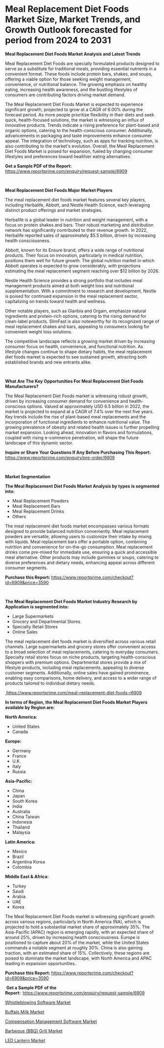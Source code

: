 <p><h1>Meal Replacement Diet Foods Market Size, Market Trends, and Growth Outlook forecasted for period from 2024 to 2031</h1></p><p><strong>Meal Replacement Diet Foods Market Analysis and Latest Trends</strong></p>
<p><p>Meal Replacement Diet Foods are specially formulated products designed to serve as a substitute for traditional meals, providing essential nutrients in a convenient format. These foods include protein bars, shakes, and soups, offering a viable option for those seeking weight management, convenience, or nutritional balance. The growing emphasis on healthy eating, increasing health awareness, and the bustling lifestyles of consumers are contributing factors driving market demand.</p><p>The Meal Replacement Diet Foods Market is expected to experience significant growth, projected to grow at a CAGR of 6.00% during the forecast period. As more people prioritize flexibility in their diets and seek quick, health-focused solutions, the market is witnessing an influx of innovative products. Trends indicate a rising preference for plant-based and organic options, catering to the health-conscious consumer. Additionally, advancements in packaging and taste improvements enhance consumer appeal. The integration of technology, such as apps for tracking nutrition, is also contributing to the market's evolution. Overall, the Meal Replacement Diet Foods Market is poised for expansion, fueled by changing consumer lifestyles and preferences toward healthier eating alternatives.</p></p>
<p><strong>Get a Sample PDF of the Report:&nbsp;</strong> <a href="https://www.reportprime.com/enquiry/request-sample/6909">https://www.reportprime.com/enquiry/request-sample/6909</a></p>
<p>&nbsp;</p>
<p><strong>Meal Replacement Diet Foods Major Market Players</strong></p>
<p><p>The meal replacement diet foods market features several key players, including Herbalife, Abbott, and Nestle Health Science, each leveraging distinct product offerings and market strategies.</p><p>Herbalife is a global leader in nutrition and weight management, with a focus on protein shakes and bars. Their robust marketing and distribution network has significantly contributed to their revenue growth. In 2022, Herbalife reported sales of approximately $5.5 billion, driven by increasing health consciousness.</p><p>Abbott, known for its Ensure brand, offers a wide range of nutritional products. Their focus on innovation, particularly in medical nutrition, positions them well for future growth. The global nutrition market in which Abbott operates is expected to grow considerably, with projections estimating the meal replacement segment reaching over $12 billion by 2026.</p><p>Nestle Health Science provides a strong portfolio that includes meal management products aimed at both weight loss and nutritional supplementation. With a commitment to research and development, Nestle is poised for continued expansion in the meal replacement sector, capitalizing on trends toward health and wellness.</p><p>Other notable players, such as Glanbia and Orgain, emphasize natural ingredients and protein-rich options, catering to the rising demand for clean-label products. SlimFast is also noteworthy for its recognized range of meal replacement shakes and bars, appealing to consumers looking for convenient weight loss solutions.</p><p>The competitive landscape reflects a growing market driven by increasing consumer focus on health, convenience, and functional nutrition. As lifestyle changes continue to shape dietary habits, the meal replacement diet foods market is expected to see sustained growth, attracting both established brands and new entrants alike.</p></p>
<p>&nbsp;</p>
<p><strong>What Are The Key Opportunities For Meal Replacement Diet Foods Manufacturers?</strong></p>
<p><p>The Meal Replacement Diet Foods market is witnessing robust growth, driven by increasing consumer demand for convenience and health-conscious options. Valued at approximately USD 6.5 billion in 2022, the market is projected to expand at a CAGR of 7.4% over the next five years. Key trends include the rise of plant-based meal replacements and the incorporation of functional ingredients to enhance nutritional value. The growing prevalence of obesity and related health issues is further propelling market expansion. Looking ahead, innovation in flavors and formulations, coupled with rising e-commerce penetration, will shape the future landscape of this dynamic sector.</p></p>
<p><strong>Inquire or Share Your Questions If Any Before Purchasing This Report:</strong> <a href="https://www.reportprime.com/enquiry/pre-order/6909">https://www.reportprime.com/enquiry/pre-order/6909</a></p>
<p>&nbsp;</p>
<p><strong>Market Segmentation</strong></p>
<p><strong>The Meal Replacement Diet Foods Market Analysis by types is segmented into:</strong></p>
<p><ul><li>Meal Replacement Powders</li><li>Meal Replacement Bars</li><li>Meal Replacement Drinks</li><li>Others</li></ul></p>
<p><p>The meal replacement diet foods market encompasses various formats designed to provide balanced nutrition conveniently. Meal replacement powders are versatile, allowing users to customize their intake by mixing with liquids. Meal replacement bars offer a portable option, combining nutrition and convenience for on-the-go consumption. Meal replacement drinks come pre-mixed for immediate use, ensuring a quick and accessible meal alternative. Other products may include gummies or soups, catering to diverse preferences and dietary needs, enhancing appeal across different consumer segments.</p></p>
<p><strong>Purchase this Report:&nbsp;</strong><a href="https://www.reportprime.com/checkout?id=6909&price=3590">https://www.reportprime.com/checkout?id=6909&price=3590</a></p>
<p>&nbsp;</p>
<p><strong>The Meal Replacement Diet Foods Market Industry Research by Application is segmented into:</strong></p>
<p><ul><li>Large Supermarkets</li><li>Grocery and Departmental Stores</li><li>Specialty Retail Stores</li><li>Online Sales</li></ul></p>
<p><p>The meal replacement diet foods market is diversified across various retail channels. Large supermarkets and grocery stores offer convenient access to a broad selection of meal replacements, catering to everyday consumers. Specialty retail stores focus on niche products, targeting health-conscious shoppers with premium options. Departmental stores provide a mix of lifestyle products, including meal replacements, appealing to diverse customer segments. Additionally, online sales have gained prominence, enabling easy comparisons, home delivery, and access to a wider range of products tailored to individual dietary needs.</p></p>
<p><a href="https://www.reportprime.com/meal-replacement-diet-foods-r6909">&nbsp;https://www.reportprime.com/meal-replacement-diet-foods-r6909</a></p>
<p><strong>In terms of Region, the Meal Replacement Diet Foods Market Players available by Region are:</strong></p>
<p>
    <p> <strong> North America: </strong>
        <ul>
            <li>United States</li>
            <li>Canada</li>
        </ul>
        </p> 
    <p> <strong> Europe: </strong>
        <ul>
            <li>Germany</li>
            <li>France</li>
            <li>U.K.</li>
            <li>Italy</li>
            <li>Russia</li>
        </ul>
        </p> 
    <p> <strong> Asia-Pacific: </strong>
        <ul>
            <li>China</li>
            <li>Japan</li>
            <li>South Korea</li>
            <li>India</li>
            <li>Australia</li>
            <li>China Taiwan</li>
            <li>Indonesia</li>
            <li>Thailand</li>
            <li>Malaysia</li>
        </ul>
        </p> 
    <p> <strong> Latin America: </strong>
        <ul>
            <li>Mexico</li>
            <li>Brazil</li>
            <li>Argentina Korea</li>
            <li>Colombia</li>
        </ul>
        </p> 
    <p> <strong> Middle East & Africa: </strong>
        <ul>
            <li>Turkey</li>
            <li>Saudi</li>
            <li>Arabia</li>
            <li>UAE</li>
            <li>Korea</li>
        </ul>
    </p>
    </p>
<p><p>The Meal Replacement Diet Foods market is witnessing significant growth across various regions, particularly in North America (NA), which is projected to hold a substantial market share of approximately 35%. The Asia-Pacific (APAC) region is emerging rapidly, with an expected share of around 25%, driven by increasing health consciousness. Europe is positioned to capture about 20% of the market, while the United States commands a notable segment at roughly 30%. China is also gaining traction, with an estimated share of 15%. Collectively, these regions are poised to dominate the market landscape, with North America and APAC leading in expansion opportunities.</p></p>
<p><strong>Purchase this Report: </strong><a href="https://www.reportprime.com/checkout?id=6909&price=3590">https://www.reportprime.com/checkout?id=6909&price=3590</a></p>
<p>&nbsp;<strong>Get a Sample PDF of the Report:&nbsp;&nbsp;</strong><a href="https://www.reportprime.com/enquiry/request-sample/6909">https://www.reportprime.com/enquiry/request-sample/6909</a></p>
<p><strong></strong></p>
<p><p><a href="https://medium.com/@welsonwiden94552/strategic-insights-into-global-whistleblowing-software-market-trends-2024-2031-covered-in-150-2a381b2124b7">Whistleblowing Software Market</a></p><p><a href="https://github.com/RoseBoyd475/Market-Research-Report-List-1/blob/main/buffalo-milk-market.md">Buffalo Milk Market</a></p><p><a href="https://medium.com/@welsonwiden94552/global-compensation-management-software-market-sector-2024-2031-market-metrics-and-market-5aa71cb07f8f">Compensation Management Software Market</a></p><p><a href="https://issuu.com/reportprime-2/docs/barbeque-bbq-grill-market-size-2030_97360ed92cb75d">Barbeque (BBQ) Grill Market</a></p><p><a href="https://issuu.com/reportprime-2/docs/led-lantern-market-size-2030.pptx_458dea3c8da84c">LED Lantern Market</a></p></p>